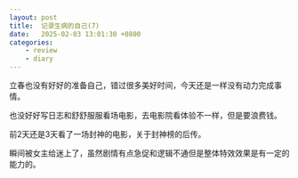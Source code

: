 ```yaml
---
layout: post
title:  记录生病的自己(7)
date:   2025-02-03 13:01:30 +0800
categories: 
    - review
    - diary
---
```


立春也没有好好的准备自己，错过很多美好时间，今天还是一样没有动力完成事情。

也没好好写日志和舒舒服服看场电影，去电影院看体验不一样，但是要浪费钱。

前2天还是3天看了一场封神的电影，关于封神榜的后传。

瞬间被女主给迷上了，虽然剧情有点急促和逻辑不通但是整体特效效果是有一定的能力的。